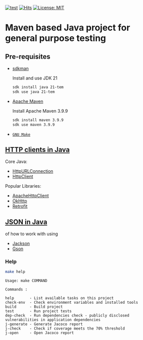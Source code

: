 [![test](https://github.com/AndriyKalashnykov/maven-simple/actions/workflows/ci.yml/badge.svg)](https://github.com/AndriyKalashnykov/maven-simple/actions/workflows/test.yml)
[![Hits](https://hits.sh/github.com/AndriyKalashnykov/maven-simple.svg?view=today-total&style=plastic)](https://hits.sh/github.com/AndriyKalashnykov/maven-simple/)
[![License: MIT](https://img.shields.io/badge/License-MIT-brightgreen.svg)](https://opensource.org/licenses/MIT)
# Maven based Java project for general purpose testing</br>

## Pre-requisites

- [sdkman](https://sdkman.io/install)

    Install and use JDK 21

    ```bash
    sdk install java 21-tem
    sdk use java 21-tem
    ```
- [Apache Maven](https://maven.apache.org/install.html)

    Install Apache Maven 3.9.9

    ```bash
    sdk install maven 3.9.9
    sdk use maven 3.9.9
    ```
- [`GNU Make`](https://www.gnu.org/software/make/)


## [HTTP clients in Java](https://github.com/AndriyKalashnykov/maven-simple/tree/main/src/main/java/http/client)

Core Java:
* [HttpURLConnection](https://www.javatpoint.com/java-http-url-connection)
* [HttpClient](https://openjdk.java.net/groups/net/httpclient/intro.html)

Popular Libraries:
* [ApacheHttpClient](https://mkyong.com/java/apache-httpclient-examples/)
* [OkHttp](https://www.baeldung.com/guide-to-okhttp)
* [Retrofit](https://www.baeldung.com/retrofit)

## [JSON in Java](https://github.com/AndriyKalashnykov/maven-simple/tree/main/src/main/java/jsonparse/) 
of how to work with  using 
* [Jackson](https://github.com/FasterXML/jackson) 
* [Gson](https://github.com/google/gson)

### Help

```bash
make help
```

```text
Usage: make COMMAND

Commands :

help       - List available tasks on this project
check-env  - Check environment variables and installed tools
build      - Build project
test       - Run project tests
dep-check  - Run dependencies check - publicly disclosed vulnerabilities in application dependencies
j-generate - Generate Jacoco report
j-check    - Check if coverage meets the 70% threshold
j-open     - Open Jacoco report
```
